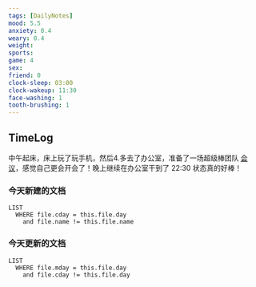 ```yaml
---
tags: [DailyNotes]
mood: 5.5
anxiety: 0.4
weary: 0.4
weight:
sports: 
game: 4
sex: 
friend: 0
clock-sleep: 03:00
clock-wakeup: 11:30
face-washing: 1
tooth-brushing: 1
---
```


## TimeLog

中午起床，床上玩了玩手机，然后4.多去了办公室，准备了一场超级棒团队 [会议](https://gyfg2pao07.feishu.cn/minutes/obcnan3s981qjovm2a312rqw?from_source=finish_recording)，感觉自己更会开会了！晚上继续在办公室干到了 22:30 状态真的好棒！

### 今天新建的文档
```dataview
LIST 
  WHERE file.cday = this.file.day
    and file.name != this.file.name
```

### 今天更新的文档
```dataview
LIST
  WHERE file.mday = this.file.day
    and file.cday != this.file.day
```
